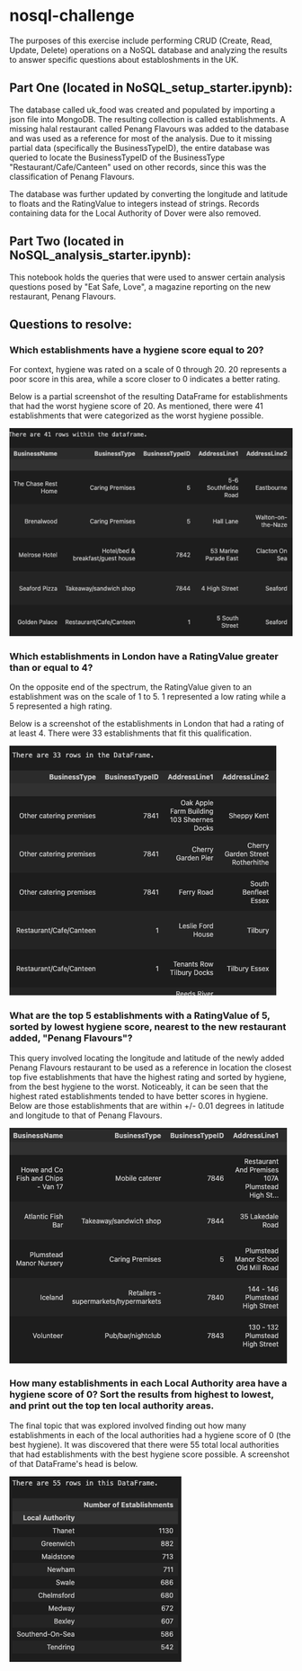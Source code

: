 # nosql-challenge

The purposes of this exercise include performing CRUD (Create, Read, Update, Delete) operations on a NoSQL database and analyzing the results to answer specific questions about establoshments in the UK.

## Part One (located in NoSQL_setup_starter.ipynb):

The database called uk_food was created and populated by importing a json file into MongoDB. The resulting collection is called establishments. A missing halal restaurant called Penang Flavours was added to the database and was used as a reference for most of the analysis. Due to it missing partial data (specifically the BusinessTypeID), the entire database was queried to locate the BusinessTypeID of the BusinessType "Restaurant/Cafe/Canteen" used on other records, since this was the classification of Penang Flavours.

The database was further updated by converting the longitude and latitude to floats and the RatingValue to integers instead of strings. Records containing data for the Local Authority of Dover were also removed.

## Part Two (located in NoSQL_analysis_starter.ipynb):
This notebook holds the queries that were used to answer certain analysis questions posed by "Eat Safe, Love", a magazine reporting on the new restaurant, Penang Flavours.

## Questions to resolve: 
### Which establishments have a hygiene score equal to 20?

For context, hygiene was rated on a scale of 0 through 20. 20 represents a poor score in this area, while a score closer to 0 indicates a better rating.

Below is a partial screenshot of the resulting DataFrame for establishments that had the worst hygiene score of 20. As mentioned, there were 41 establishments that were categorized as the worst hygiene possible.

![alt text](Resources/images/hygiene_twenty.png)

### Which establishments in London have a RatingValue greater than or equal to 4?
On the opposite end of the spectrum, the RatingValue given to an establishment was on the scale of 1 to 5. 1 represented a low rating while a 5 represented a high rating.

Below is a screenshot of the establishments in London that had a rating of at least 4. There were 33 establishments that fit this qualification.

![alt text](Resources/images/london_rating_four.png)


### What are the top 5 establishments with a RatingValue of 5, sorted by lowest hygiene score, nearest to the new restaurant added, "Penang Flavours"?

This query involved locating the longitude and latitude of the newly added Penang Flavours restaurant to be used as a reference in location the closest top five establishments that have the highest rating and sorted by hygiene, from the best hygiene to the worst. Noticeably, it can be seen that the highest rated establishments tended to have better scores in hygiene. Below are those establishments that are within +/- 0.01 degrees in latitude and longitude to that of Penang Flavours.

![alt text](Resources/images/top_five.png)

### How many establishments in each Local Authority area have a hygiene score of 0? Sort the results from highest to lowest, and print out the top ten local authority areas.

The final topic that was explored involved finding out how many establishments in each of the local authorities had a hygiene score of 0 (the best hygiene). It was discovered that there were 55 total local authorities that had establishments with the best hygiene score possible. A screenshot of that DataFrame's head is below.

![alt text](Resources/images/hygiene_zero.png)






